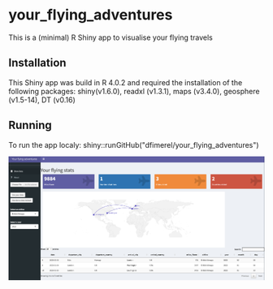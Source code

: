 # your_flying_adventures
This is a (minimal) R Shiny app to visualise your flying travels

## Installation

This Shiny app was build in R 4.0.2 and required the installation of the following packages: shiny(v1.6.0), readxl (v1.3.1), maps (v3.4.0), geosphere (v1.5-14), DT (v0.16)

## Running
To run the app localy: shiny::runGitHub("dfimerel/your_flying_adventures")

![alt tag](www/demo_data.png)


